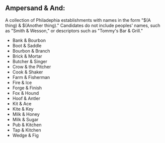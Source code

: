 ## Ampersand & And:

A collection of Philadephia establishments with names in the form "$(A thing) & $(Another thing)." Candidates do not include peoples' names, such as "Smith & Wesson," or descriptors such as "Tommy's Bar & Grill."

- Bank & Bourbon
- Boot & Saddle
- Bourbon & Branch
- Brick & Mortar
- Butcher & Singer
- Crow & the Pitcher
- Cook & Shaker
- Farm & Fisherman
- Fire & Ice
- Forge & Finish
- Fox & Hound
- Hoof & Antler
- Kit & Ace
- Kite & Key
- Milk & Honey
- Milk & Sugar
- Pub & Kitchen
- Tap & Kitchen
- Wedge & Fig

